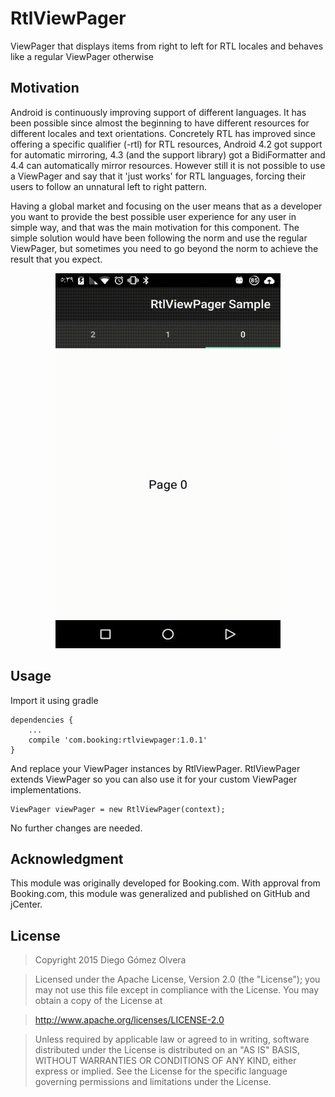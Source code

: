 # RtlViewPager
ViewPager that displays items from right to left for RTL locales and behaves like a regular ViewPager otherwise

Motivation
-------------

Android is continuously improving support of different languages. It has been possible since almost the beginning to have different resources for different locales and text orientations. Concretely RTL has improved since offering a specific qualifier (-rtl) for RTL resources, Android 4.2 got support for automatic mirroring,  4.3 (and the support library) got a BidiFormatter and 4.4 can automatically mirror resources. However still it is not possible to use a ViewPager and say that it 'just works' for RTL languages, forcing their users to follow an unnatural left to right pattern.
 
Having a global market and focusing on the user means that as a developer you want to provide the best possible user experience for any user in simple way, and that was the main motivation for this component. The simple solution would have been following the norm and use the regular ViewPager, but sometimes you need to go beyond the norm to achieve the result that you expect.  

<div align="center">
	<img src="demos/RtlViewPager.gif" width="360" height="600" />
</div>

Usage
-------------
 
Import it using gradle

	dependencies {
		...
	    compile 'com.booking:rtlviewpager:1.0.1'
	}

And replace your ViewPager instances by RtlViewPager. RtlViewPager extends ViewPager so you can also use it for your custom ViewPager implementations.

	ViewPager viewPager = new RtlViewPager(context);
	
No further changes are needed.

Acknowledgment
-------------
This module was originally developed for Booking.com. With approval from Booking.com, this module was generalized and published on GitHub and jCenter.

License
-------------
> Copyright 2015 Diego Gómez Olvera

> Licensed under the Apache License, Version 2.0 (the "License");
you may not use this file except in compliance with the License.
You may obtain a copy of the License at

>   http://www.apache.org/licenses/LICENSE-2.0

>Unless required by applicable law or agreed to in writing, software
distributed under the License is distributed on an "AS IS" BASIS,
WITHOUT WARRANTIES OR CONDITIONS OF ANY KIND, either express or implied.
See the License for the specific language governing permissions and
limitations under the License.
